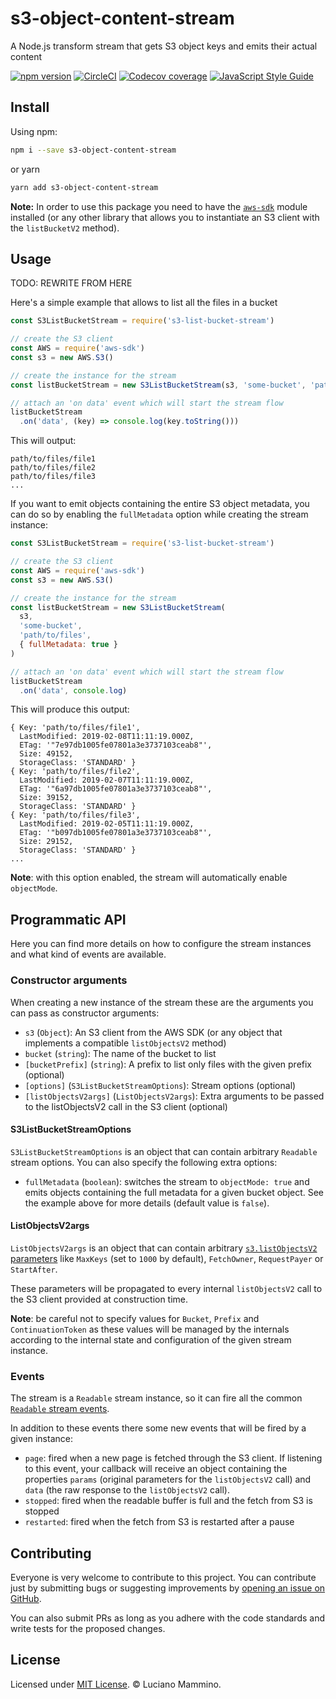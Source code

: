 # s3-object-content-stream

A Node.js transform stream that gets S3 object keys and emits their actual content

[![npm version](https://badge.fury.io/js/s3-object-content-stream.svg)](https://badge.fury.io/js/s3-object-content-stream)
[![CircleCI](https://circleci.com/gh/lmammino/s3-object-content-stream.svg?style=shield)](https://circleci.com/gh/lmammino/s3-object-content-stream)
[![Codecov coverage](https://codecov.io/gh/lmammino/s3-object-content-stream/branch/master/graph/badge.svg)](https://codecov.io/gh/lmammino/s3-object-content-stream)
[![JavaScript Style Guide](https://img.shields.io/badge/code_style-standard-brightgreen.svg)](https://standardjs.com)

## Install

Using npm:

```bash
npm i --save s3-object-content-stream
```

or yarn

```bash
yarn add s3-object-content-stream
```

**Note:** In order to use this package you need to have the [`aws-sdk`](https://www.npmjs.com/package/aws-sdk) module installed
(or any other library that allows you to instantiate an S3 client with the `listBucketV2` method).


## Usage

TODO: REWRITE FROM HERE

Here's a simple example that allows to list all the files in a bucket

```javascript
const S3ListBucketStream = require('s3-list-bucket-stream')

// create the S3 client
const AWS = require('aws-sdk')
const s3 = new AWS.S3()

// create the instance for the stream
const listBucketStream = new S3ListBucketStream(s3, 'some-bucket', 'path/to/files')

// attach an 'on data' event which will start the stream flow
listBucketStream
  .on('data', (key) => console.log(key.toString()))
```

This will output:

```plain
path/to/files/file1
path/to/files/file2
path/to/files/file3
...
```

If you want to emit objects containing the entire S3 object metadata, you can do so
by enabling the `fullMetadata` option while creating the stream instance:

```javascript
const S3ListBucketStream = require('s3-list-bucket-stream')

// create the S3 client
const AWS = require('aws-sdk')
const s3 = new AWS.S3()

// create the instance for the stream
const listBucketStream = new S3ListBucketStream(
  s3,
  'some-bucket',
  'path/to/files',
  { fullMetadata: true }
)

// attach an 'on data' event which will start the stream flow
listBucketStream
  .on('data', console.log)
```

This will produce this output:

```plain
{ Key: 'path/to/files/file1',
  LastModified: 2019-02-08T11:11:19.000Z,
  ETag: '"7e97db1005fe07801a3e3737103ceab8"',
  Size: 49152,
  StorageClass: 'STANDARD' }
{ Key: 'path/to/files/file2',
  LastModified: 2019-02-07T11:11:19.000Z,
  ETag: '"6a97db1005fe07801a3e3737103ceab8"',
  Size: 39152,
  StorageClass: 'STANDARD' }
{ Key: 'path/to/files/file3',
  LastModified: 2019-02-05T11:11:19.000Z,
  ETag: '"b097db1005fe07801a3e3737103ceab8"',
  Size: 29152,
  StorageClass: 'STANDARD' }
...
```

**Note**: with this option enabled, the stream will automatically enable `objectMode`.


## Programmatic API

Here you can find more details on how to configure the stream instances and what kind
of events are available.

### Constructor arguments

When creating a new instance of the stream these are the arguments you can pass as
constructor arguments:

 - `s3` (`Object`): An S3 client from the AWS SDK (or any object that implements a compatible `listObjectsV2` method)
 - `bucket` (`string`): The name of the bucket to list
 - `[bucketPrefix]` (`string`): A prefix to list only files with the given prefix (optional)
 - `[options]` (`S3ListBucketStreamOptions`): Stream options (optional)
 - `[listObjectsV2args]` (`ListObjectsV2args`): Extra arguments to be passed to the listObjectsV2 call in the S3 client (optional)

#### S3ListBucketStreamOptions

`S3ListBucketStreamOptions` is an object that can contain arbitrary `Readable` stream options.
You can also specify the following extra options:

 - `fullMetadata` (`boolean`): switches the stream to `objectMode: true` and emits objects containing the full metadata for a given bucket object. See the example above for more details (default value is `false`).

#### ListObjectsV2args

`ListObjectsV2args` is an object that can contain arbitrary [`s3.listObjectsV2` parameters](https://docs.aws.amazon.com/AWSJavaScriptSDK/latest/AWS/S3.html#listObjectsV2-property) like `MaxKeys` (set to `1000` by default), `FetchOwner`, `RequestPayer` or `StartAfter`.

These parameters will be propagated to every internal `listObjectsV2` call to the S3 client
provided at construction time.

**Note**: be careful not to specify values for `Bucket`, `Prefix` and `ContinuationToken`
as these values will be managed by the internals according to the internal state and configuration
of the given stream instance.


### Events

The stream is a `Readable` stream instance, so it can fire all the common
[`Readable` stream events](https://nodejs.org/api/stream.html#stream_class_stream_readable).

In addition to these events there some new events that will be fired by a given instance:

 - `page`: fired when a new page is fetched through the S3 client. If listening to this event,
   your callback will receive an object containing the properties `params` (original parameters for the `listObjectsV2` call)
   and `data` (the raw response to the `listObjectsV2` call).
 - `stopped`: fired when the readable buffer is full and the fetch from S3 is stopped
 - `restarted`: fired when the fetch from S3 is restarted after a pause

## Contributing

Everyone is very welcome to contribute to this project. You can contribute just by submitting bugs or
suggesting improvements by [opening an issue on GitHub](https://github.com/lmammino/s3-list-bucket-stream/issues).

You can also submit PRs as long as you adhere with the code standards and write tests for the proposed changes.

## License

Licensed under [MIT License](LICENSE). © Luciano Mammino.

